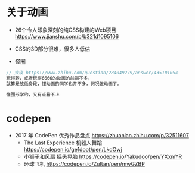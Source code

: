 # 关于动画

- 26个令人印象深刻的纯CSS构建的Web项目 <https://www.jianshu.com/p/b321d1095106>
- CSS的3D部分很难，很多人低估

- 怪圈

```js
// 大漠 https://www.zhihu.com/question/284049279/answer/435101054
玩得转，或者玩得6666的动画的前端不多，
就算是放低身段，懂动画的同学也并不多，何况做动画了。

懂图形学的，又有点看不上
```

# codepen

- 2017 年 CodePen 优秀作品盘点  https://zhuanlan.zhihu.com/p/32511607
    - The Last Experience 机器人舞蹈 https://codepen.io/ge1doot/pen/LkdOwj
    - 小狮子和风扇 摇头晃脑 https://codepen.io/Yakudoo/pen/YXxmYR
    - 环球飞机 https://codepen.io/Zultan/pen/mwGZBP